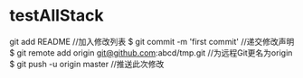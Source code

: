 # testAllStack

<!-- http://www.cnblogs.com/plinx/archive/2013/04/08/3009159.html -->

git add README //加入修改列表
$ git commit -m 'first commit' //递交修改声明
$ git remote add origin git@github.com:abcd/tmp.git //为远程Git更名为origin
$ git push -u origin master //推送此次修改



